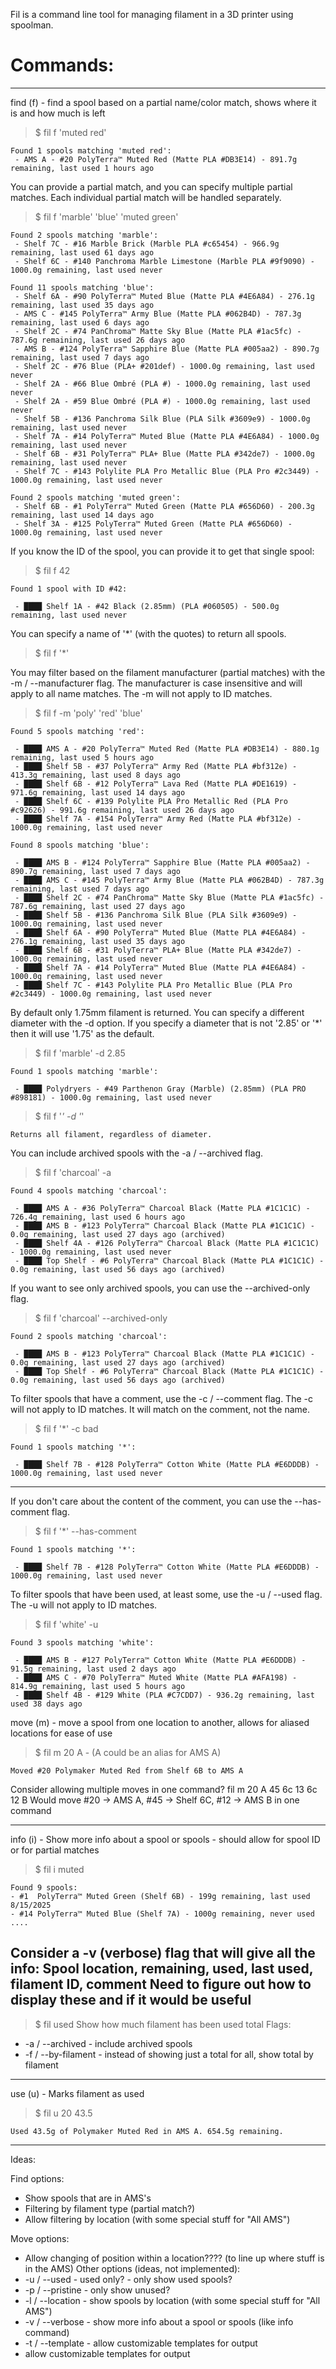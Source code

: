 Fil is a command line tool for managing filament in a 3D printer using spoolman.

# Commands:

---

find (f) - find a spool based on a partial name/color match, shows where it is and how much is left

> $ fil f 'muted red'
```
Found 1 spools matching 'muted red':
 - AMS A - #20 PolyTerra™ Muted Red (Matte PLA #DB3E14) - 891.7g remaining, last used 1 hours ago
```
You can provide a partial match, and you can specify multiple partial matches. Each individual partial match will be 
handled separately. 

> $ fil f 'marble' 'blue' 'muted green'
```aiignore
Found 2 spools matching 'marble':
 - Shelf 7C - #16 Marble Brick (Marble PLA #c65454) - 966.9g remaining, last used 61 days ago
 - Shelf 6C - #140 Panchroma Marble Limestone (Marble PLA #9f9090) - 1000.0g remaining, last used never

Found 11 spools matching 'blue':
 - Shelf 6A - #90 PolyTerra™ Muted Blue (Matte PLA #4E6A84) - 276.1g remaining, last used 35 days ago
 - AMS C - #145 PolyTerra™ Army Blue (Matte PLA #062B4D) - 787.3g remaining, last used 6 days ago
 - Shelf 2C - #74 PanChroma™ Matte Sky Blue (Matte PLA #1ac5fc) - 787.6g remaining, last used 26 days ago
 - AMS B - #124 PolyTerra™ Sapphire Blue (Matte PLA #005aa2) - 890.7g remaining, last used 7 days ago
 - Shelf 2C - #76 Blue (PLA+ #201def) - 1000.0g remaining, last used never
 - Shelf 2A - #66 Blue Ombré (PLA #) - 1000.0g remaining, last used never
 - Shelf 2A - #59 Blue Ombré (PLA #) - 1000.0g remaining, last used never
 - Shelf 5B - #136 Panchroma Silk Blue (PLA Silk #3609e9) - 1000.0g remaining, last used never
 - Shelf 7A - #14 PolyTerra™ Muted Blue (Matte PLA #4E6A84) - 1000.0g remaining, last used never
 - Shelf 6B - #31 PolyTerra™ PLA+ Blue (Matte PLA #342de7) - 1000.0g remaining, last used never
 - Shelf 7C - #143 Polylite PLA Pro Metallic Blue (PLA Pro #2c3449) - 1000.0g remaining, last used never

Found 2 spools matching 'muted green':
 - Shelf 6B - #1 PolyTerra™ Muted Green (Matte PLA #656D60) - 200.3g remaining, last used 14 days ago
 - Shelf 3A - #125 PolyTerra™ Muted Green (Matte PLA #656D60) - 1000.0g remaining, last used never
```

If you know the ID of the spool, you can provide it to get that single spool:
> $ fil f 42
```aiignore
Found 1 spool with ID #42:

 - ████ Shelf 1A - #42 Black (2.85mm) (PLA #060505) - 500.0g remaining, last used never
```

You can specify a name of '*' (with the quotes) to return all spools.
> $ fil f '*'

You may filter based on the filament manufacturer (partial matches) with the -m / --manufacturer flag. The manufacturer
is case insensitive and will apply to all name matches. The -m will not apply to ID matches.
> $ fil f -m 'poly' 'red' 'blue'
```aiignore
Found 5 spools matching 'red':

 - ████ AMS A - #20 PolyTerra™ Muted Red (Matte PLA #DB3E14) - 880.1g remaining, last used 5 hours ago
 - ████ Shelf 5B - #37 PolyTerra™ Army Red (Matte PLA #bf312e) - 413.3g remaining, last used 8 days ago
 - ████ Shelf 6B - #12 PolyTerra™ Lava Red (Matte PLA #DE1619) - 971.6g remaining, last used 14 days ago
 - ████ Shelf 6C - #139 Polylite PLA Pro Metallic Red (PLA Pro #c92626) - 991.6g remaining, last used 26 days ago
 - ████ Shelf 7A - #154 PolyTerra™ Army Red (Matte PLA #bf312e) - 1000.0g remaining, last used never

Found 8 spools matching 'blue':

 - ████ AMS B - #124 PolyTerra™ Sapphire Blue (Matte PLA #005aa2) - 890.7g remaining, last used 7 days ago
 - ████ AMS C - #145 PolyTerra™ Army Blue (Matte PLA #062B4D) - 787.3g remaining, last used 7 days ago
 - ████ Shelf 2C - #74 PanChroma™ Matte Sky Blue (Matte PLA #1ac5fc) - 787.6g remaining, last used 27 days ago
 - ████ Shelf 5B - #136 Panchroma Silk Blue (PLA Silk #3609e9) - 1000.0g remaining, last used never
 - ████ Shelf 6A - #90 PolyTerra™ Muted Blue (Matte PLA #4E6A84) - 276.1g remaining, last used 35 days ago
 - ████ Shelf 6B - #31 PolyTerra™ PLA+ Blue (Matte PLA #342de7) - 1000.0g remaining, last used never
 - ████ Shelf 7A - #14 PolyTerra™ Muted Blue (Matte PLA #4E6A84) - 1000.0g remaining, last used never
 - ████ Shelf 7C - #143 Polylite PLA Pro Metallic Blue (PLA Pro #2c3449) - 1000.0g remaining, last used never
```

By default only 1.75mm filament is returned. You can specify a different diameter with the -d option. If you specify a
diameter that is not '2.85' or '*' then it will use '1.75' as the default.
> $ fil f 'marble' -d 2.85
```aiignore
Found 1 spools matching 'marble':

 - ████ Polydryers - #49 Parthenon Gray (Marble) (2.85mm) (PLA PRO #898181) - 1000.0g remaining, last used never
```
> $ fil f '*' -d '*'
```aiignore
Returns all filament, regardless of diameter.
```

You can include archived spools with the -a / --archived flag.
> $ fil f 'charcoal' -a
```aiignore
Found 4 spools matching 'charcoal':

 - ████ AMS A - #36 PolyTerra™ Charcoal Black (Matte PLA #1C1C1C) - 726.4g remaining, last used 6 hours ago
 - ████ AMS B - #123 PolyTerra™ Charcoal Black (Matte PLA #1C1C1C) - 0.0g remaining, last used 27 days ago (archived)
 - ████ Shelf 4A - #126 PolyTerra™ Charcoal Black (Matte PLA #1C1C1C) - 1000.0g remaining, last used never
 - ████ Top Shelf - #6 PolyTerra™ Charcoal Black (Matte PLA #1C1C1C) - 0.0g remaining, last used 56 days ago (archived)
```

If you want to see only archived spools, you can use the --archived-only flag.
> $ fil f 'charcoal' --archived-only
```aiignore
Found 2 spools matching 'charcoal':

 - ████ AMS B - #123 PolyTerra™ Charcoal Black (Matte PLA #1C1C1C) - 0.0g remaining, last used 27 days ago (archived)
 - ████ Top Shelf - #6 PolyTerra™ Charcoal Black (Matte PLA #1C1C1C) - 0.0g remaining, last used 56 days ago (archived)
```

To filter spools that have a comment, use the -c / --comment flag. The -c will not apply to ID matches. It will match 
on the comment, not the name.
> $ fil f '*' -c bad
```aiignore
Found 1 spools matching '*':

 - ████ Shelf 7B - #128 PolyTerra™ Cotton White (Matte PLA #E6DDDB) - 1000.0g remaining, last used never
 ```
---

If you don't care about the content of the comment, you can use the --has-comment flag.
> $ fil f '*' --has-comment
```aiignore
Found 1 spools matching '*':

 - ████ Shelf 7B - #128 PolyTerra™ Cotton White (Matte PLA #E6DDDB) - 1000.0g remaining, last used never
```

To filter spools that have been used, at least some, use the -u / --used flag. The -u will not apply to ID matches.
> $ fil f 'white' -u
```aiignore
Found 3 spools matching 'white':

 - ████ AMS B - #127 PolyTerra™ Cotton White (Matte PLA #E6DDDB) - 91.5g remaining, last used 2 days ago
 - ████ AMS C - #70 PolyTerra™ Muted White (Matte PLA #AFA198) - 814.9g remaining, last used 5 hours ago
 - ████ Shelf 4B - #129 White (PLA #C7CDD7) - 936.2g remaining, last used 38 days ago
```


move (m) - move a spool from one location to another, allows for aliased locations for ease of use
> $ fil m 20 A - (A could be an alias for AMS A)
```
Moved #20 Polymaker Muted Red from Shelf 6B to AMS A
```
Consider allowing multiple moves in one command?
fil m 20 A 45 6c 13 6c 12 B
Would move #20 -> AMS A, #45 -> Shelf 6C, #12 -> AMS B in one command

---
info (i) - Show more info about a spool or spools - should allow for spool ID or for partial matches
> $ fil i muted
```
Found 9 spools:
- #1  PolyTerra™ Muted Green (Shelf 6B) - 199g remaining, last used 8/15/2025
- #14 PolyTerra™ Muted Blue (Shelf 7A) - 1000g remaining, never used
....
```
Consider a -v (verbose) flag that will give all the info: Spool location, remaining, used, last used, filament ID, comment
Need to figure out how to display these and if it would be useful
---
> $ fil used
Show how much filament has been used total
Flags:
- -a / --archived - include archived spools
- -f / --by-filament - instead of showing just a total for all, show total by filament
---
use (u) - Marks filament as used
> $ fil u 20 43.5
```
Used 43.5g of Polymaker Muted Red in AMS A. 654.5g remaining.
```

---

Ideas:

Find options:
- Show spools that are in AMS's
- Filtering by filament type (partial match?)
- Allow filtering by location (with some special stuff for "All AMS")

Move options:
- Allow changing of position within a location???? (to line up where stuff is in the AMS)
  Other options (ideas, not implemented):
- -u / --used - used only? - only show used spools?
- -p / --pristine - only show unused?
- -l / --location - show spools by location (with some special stuff for "All AMS")
- -v / --verbose - show more info about a spool or spools (like info command)
- -t / --template - allow customizable templates for output
- allow customizable templates for output
